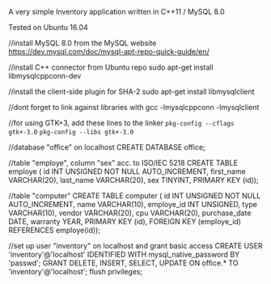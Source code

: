 A very simple Inventory application written in C++11 / MySQL 8.0

Tested on Ubuntu 16.04

//install MySQL 8.0 from the MySQL website
https://dev.mysql.com/doc/mysql-apt-repo-quick-guide/en/

//install C++ connector from Ubuntu repo
sudo apt-get install libmysqlcppconn-dev 

//install the client-side plugin for SHA-2
sudo apt-get install libmysqlclient

//dont forget to link against libraries with gcc
-lmysqlcppconn
-lmysqlclient

//for using GTK+3, add these lines to the linker
`pkg-config --cflags gtk+-3.0`
`pkg-config --libs gtk+-3.0`

//database "office" on localhost
CREATE DATABASE office;

//table "employe", column "sex" acc. to ISO/IEC 5218
CREATE TABLE employe (
id INT UNSIGNED NOT NULL AUTO_INCREMENT, 
first_name VARCHAR(20), 
last_name VARCHAR(20), 
sex TINYINT, 
PRIMARY KEY (id));

//table "computer"
CREATE TABLE computer (
id INT UNSIGNED NOT NULL AUTO_INCREMENT, 
name VARCHAR(10), 
employe_id INT UNSIGNED, 
type VARCHAR(10), 
vendor VARCHAR(20), 
cpu VARCHAR(20), 
purchase_date DATE, 
warranty YEAR, 
PRIMARY KEY (id), 
FOREIGN KEY (employe_id) REFERENCES employe(id)); 

//set up user "inventory" on localhost and grant basic access
CREATE USER 'inventory'@'localhost' IDENTIFIED WITH mysql_native_password BY 'passwd';
GRANT DELETE, INSERT, SELECT, UPDATE ON office.* TO 'inventory'@'localhost';
flush privileges;



